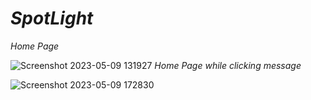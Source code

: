 # *SpotLight*
*Home Page*
   
![Screenshot 2023-05-09 131927](https://user-images.githubusercontent.com/127188541/237033232-ff5ee6d4-d169-482f-8b13-b5db8fae3917.png)
*Home Page while clicking message*
   
![Screenshot 2023-05-09 172830](https://github.com/V-Shanthosh/group_16_batch_A5/assets/127323244/0cb70163-8c31-4f0c-824d-aa7dd7dfbcd0)
